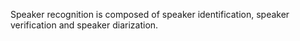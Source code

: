 
Speaker recognition is composed of speaker identification, speaker verification and speaker diarization.
